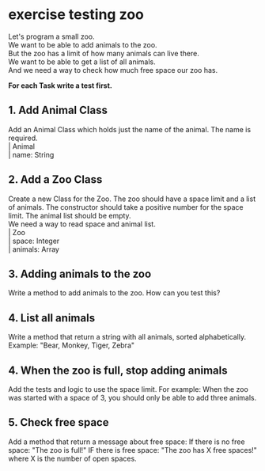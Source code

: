# exercise testing zoo

Let's program a small zoo.  
We want to be able to add animals to the zoo.   
But the zoo has a limit of how many animals can live there.  
We want to be able to get a list of all animals.  
And we need a way to check how much free space our zoo has.

**For each Task write a test first.**

## 1. Add Animal Class
Add an Animal Class which holds just the name of the animal. The name is required.  
| Animal  
| name: String  

## 2. Add a Zoo Class
Create a new Class for the Zoo. The zoo should have a space limit and a list of animals.
The constructor should take a positive number for the space limit. The animal list should be empty.  
We need a way to read space and animal list.  
| Zoo  
| space: Integer  
| animals: Array<Animal>  

## 3. Adding animals to the zoo
Write a method to add animals to the zoo. How can you test this?

## 4. List all animals
Write a method that return a string with all animals, sorted alphabetically.
Example: "Bear, Monkey, Tiger, Zebra"

## 4. When the zoo is full, stop adding animals
Add the tests and logic to use the space limit.
For example: When the zoo was started with a space of 3, you should only be able to add three animals.

## 5. Check free space
Add a method that return a message about free space:
If there is no free space: "The zoo is full!"
IF there is free space: "The zoo has X free spaces!" where X is the number of open spaces.